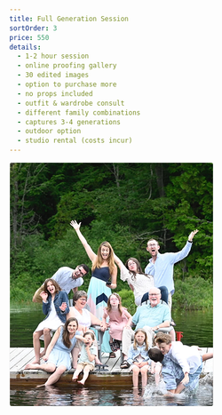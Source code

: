 ```yaml
---
title: Full Generation Session
sortOrder: 3
price: 550
details:
  - 1-2 hour session
  - online proofing gallery
  - 30 edited images
  - option to purchase more
  - no props included
  - outfit & wardrobe consult
  - different family combinations
  - captures 3-4 generations
  - outdoor option
  - studio rental (costs incur)
---
```


![Full Generation Session](../../assets/fullGenerationPackage.png)
